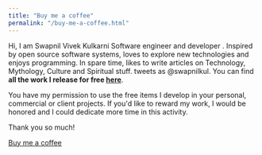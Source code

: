 ```yaml
---
title: "Buy me a coffee"
permalink: "/buy-me-a-coffee.html"
---
```


Hi, I am Swapnil Vivek Kulkarni Software engineer and developer . Inspired by open source software systems, loves to explore new technologies and enjoys programming. In spare time, likes to write articles on Technology, Mythology, Culture and Spiritual stuff. tweets as @swapnilkul. You can find **all the work I release for free [here](https://github.com/swapnilvk)**. 

You have my permission to use the free items I develop in your personal, commercial or client projects. If you'd like to reward my work, I would be honored and I could dedicate more time in this activity. 

Thank you so much!

<a class="btn btn-danger" href="https://www.buymeacoffee.com/LBgDq28">Buy me a coffee</a>
